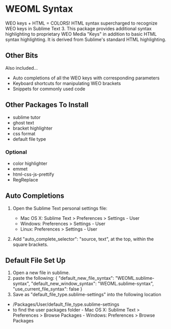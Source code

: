 # WEOML Syntax
WEO keys + HTML = COLORS! HTML syntax supercharged to recognize WEO keys in Sublime Text 3.
This package provides additional syntax highlighting to proprietary WEO Media "Keys" in addition to basic HTML syntax highlighting. It is derived from Sublime's standard HTML highlighting. 

## Other Bits
Also included...
  - Auto completions of all the WEO keys with corresponding parameters
  - Keyboard shortcuts for manipulating WEO brackets
  - Snippets for commonly used code

## Other Packages To Install
  - sublime tutor
  - ghost text
  - bracket highlighter
  - css format
  - default file type

### Optional
  - color highlighter
  - emmet
  - html-css-js-prettify
  - RegReplace

## Auto Completions
1. Open the Sublime Text personal settings file:
    - Mac OS X: Sublime Text > Preferences > Settings - User
    - Windows: Preferences > Settings - User
    - Linux: Preferences > Settings - User

2. Add 	"auto_complete_selector": "source, text", at the top, within the square brackets. 

## Default File Set Up
1. Open a new file in sublime.
2. paste the following:
    {
      "default_new_file_syntax": "WEOML.sublime-syntax",
      "default_new_window_syntax": "WEOML.sublime-syntax",
      "use_current_file_syntax": false
    }
3. Save as "default_file_type.sublime-settings" into the following location
  - /Packages/User/default_file_type.sublime-settings
   - to find the user packages folder
    - Mac OS X: Sublime Text > Preferences > Browse Packages
    - Windows: Preferences > Browse Packages
